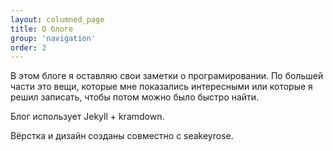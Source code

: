 ```yaml
---
layout: columned_page
title: О блоге
group: 'navigation'
order: 2
---
```

В этом блоге я оставляю свои заметки о програмировании. По большей части это вещи,
которые мне показались интересными или которые я решил записать, чтобы потом
можно было быстро найти.

Блог использует Jekyll + kramdown.

Вёрстка и дизайн созданы совместно с seakeyrose.
